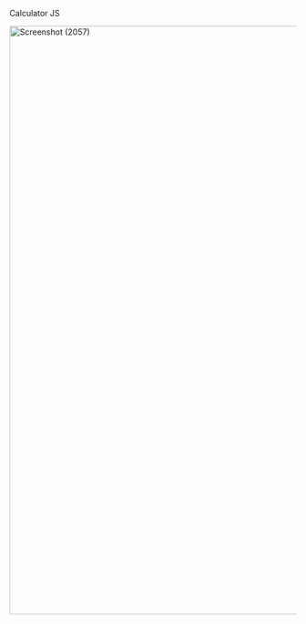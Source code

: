 Calculator JS

<img width="1920" height="1032" alt="Screenshot (2057)" src="https://github.com/user-attachments/assets/c87cca4e-43c7-4220-acc3-565198b88cdc" />
